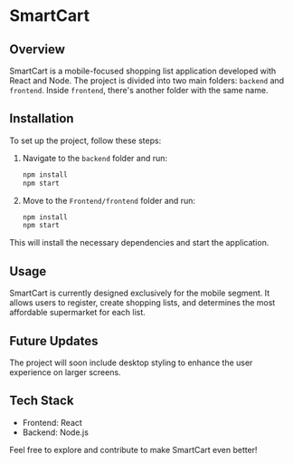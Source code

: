 # SmartCart

## Overview

SmartCart is a mobile-focused shopping list application developed with React and Node. The project is divided into two main folders: `backend` and `frontend`. Inside `frontend`, there's another folder with the same name.

## Installation

To set up the project, follow these steps:

1. Navigate to the `backend` folder and run:

   ```bash
   npm install
   npm start
   ```

2. Move to the `Frontend/frontend` folder and run:

   ```bash
   npm install
   npm start
   ```

This will install the necessary dependencies and start the application.

## Usage

SmartCart is currently designed exclusively for the mobile segment. It allows users to register, create shopping lists, and determines the most affordable supermarket for each list.

## Future Updates

The project will soon include desktop styling to enhance the user experience on larger screens.

## Tech Stack

- Frontend: React
- Backend: Node.js

Feel free to explore and contribute to make SmartCart even better!
